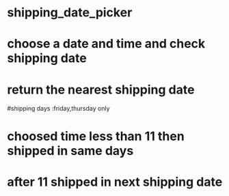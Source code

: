 # shipping_date_picker
# choose a date and time and check shipping date
# return the nearest shipping date
#shipping days :friday,thursday only 
# choosed time less than 11 then shipped in same days
# after 11 shipped in next shipping date 